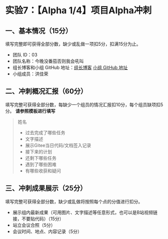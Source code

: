 # 实验7：【Alpha 1/4】项目Alpha冲刺

## 一、基本情况（15分）

填写完整即可获得全部分数，缺少或乱做一项扣5分，扣满15分为止。

- 团队 ID：03
- 团队名称：今晚没番茄否则我会吼叫
- 组长博客和小组 GitHub 地址：[组长博客]() [小组 GitHub 地址](https://github.com/no-tomatoes-tonight-or-id-scream/image-restorer)
- 小组成员：洪佳荣

## 二、冲刺概况汇报（60分）

填写完整可获得全部分数，每缺少一个组员的情况汇报扣10分，每个组员缺项扣5分。 **请参照模板进行填写**

> 姓名
>
> - 过去完成了哪些任务
> - 文字描述
> - 展示Gitee当日代码/文档签入记录
> - 接下来的计划
> - 还剩下哪些任务
> - 遇到了哪些困难
> - 有哪些收获和疑问

## 三、冲刺成果展示（25分）

填写完整可获得全部分数，缺少或乱做将按照每个点的分值进行扣分。

- 展示组内最新成果（可用图片、文字描述等任意形式，也可以是B站视频链接，不要贴代码）（15分）
- 站立会议合照（5分）
- 会议时间、地点、内容记录（5分）
